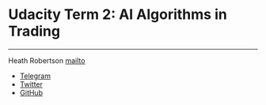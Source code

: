 # Udacity Term 2: AI Algorithms in Trading
___

Heath Robertson
[mailto](mailto:CodeHappens@ToiletHill.io?subject=[GitHub]%20Repo)

- [Telegram](http://t.me/heathdrobertson)
- [Twitter](https://twitter.com/heathdrobertson)
- [GitHub](https://github.com/heathdrobertson)
